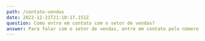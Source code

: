 ```yaml
---
path: /contato-vendas
date: 2022-12-21T21:10:17.151Z
question: Como entro em contato com o setor de vendas?
answer: Para falar com o setor de vendas, entre em contato pelo número 0800 703 9910
---
```

